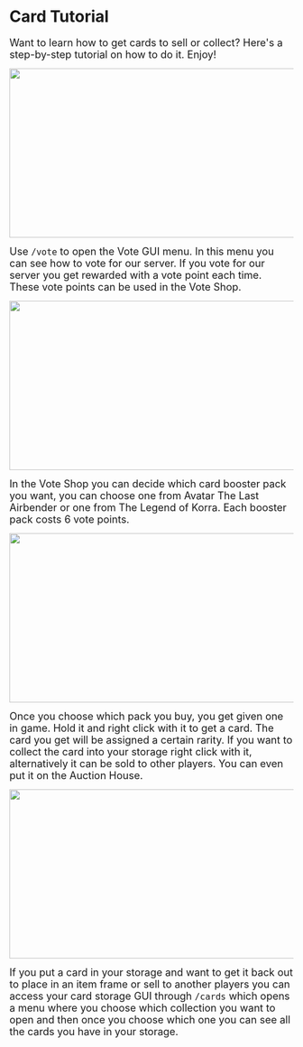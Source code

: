 # Card Tutorial

<font size=4>Want to learn how to get cards to sell or collect? Here's a step-by-step tutorial on how to do it. Enjoy!</font>

<p align=center><img src="https://s3.amazonaws.com/files.enjin.com/765924/modules/forum/attachments/Cards1_1614778992.png"
     width="600"
     height="300"></p>

<font size=4>Use <code>/vote</code> to open the Vote GUI menu. In this menu you can see how to vote for our server. If you vote for our server you get rewarded with a vote point each time. These vote points can be used in the Vote Shop.</font>

<p align=center><img src="https://s3.amazonaws.com/files.enjin.com/765924/modules/forum/attachments/Cards2_1614778993.png"
     width="600"
     height="300"></p>

<font size=4>In the Vote Shop you can decide which card booster pack you want, you can choose one from Avatar The Last Airbender or one from The Legend of Korra. Each booster pack costs 6 vote points.</font>

<p align=center><img src="https://s3.amazonaws.com/files.enjin.com/765924/modules/forum/attachments/Cards3_1614778993.png"
     width="600"
     height="300"></p>

<font size=4>Once you choose which pack you buy, you get given one in game. Hold it and right click with it to get a card. The card you get will be assigned a certain rarity. If you want to collect the card into your storage right click with it, alternatively it can be sold to other players. You can even put it on the Auction House.</font>

<p align=center><img src="https://s3.amazonaws.com/files.enjin.com/765924/modules/forum/attachments/Cards4_1614778994.png"
     width="600"
     height="300"></p>

<font size=4>If you put a card in your storage and want to get it back out to place in an item frame or sell to another players you can access your card storage GUI through <code>/cards</code> which opens a menu where you choose which collection you want to open and then once you choose which one you can see all the cards you have in your storage.</font>